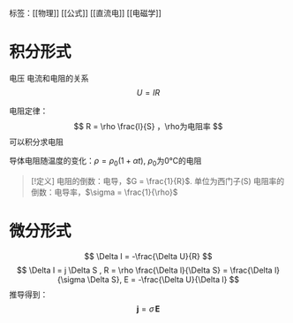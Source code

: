 标签：[[物理]] [[公式]] [[直流电]] [[电磁学]]

# 积分形式

电压 电流和电阻的关系
$$
U = IR
$$

电阻定律：
$$
R = \rho \frac{l}{S} ，\rho为电阻率
$$
可以积分求电阻

导体电阻随温度的变化：$\rho = \rho_0(1+\alpha t)$, $\rho_0$为0°C的电阻

>[!定义]
电阻的倒数：电导，$G = \frac{1}{R}$. 单位为西门子(S)
电阻率的倒数：电导率，$\sigma = \frac{1}{\rho}$


# 微分形式

$$
\Delta I = -\frac{\Delta U}{R}
$$
$$
\Delta I = j \Delta S , R = \rho \frac{\Delta l}{\Delta S} = \frac{\Delta l}{\sigma \Delta S}, E = -\frac{\Delta U}{\Delta l}
$$
推导得到：
$$
\mathbf{j} = \sigma \, \mathbf{E}
$$

